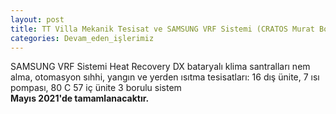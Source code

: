 ```yaml
---
layout: post
title: TT Villa Mekanik Tesisat ve SAMSUNG VRF Sistemi (CRATOS Murat Bozoğlu Malikâne 8300 m2) Girne
categories: Devam_eden_işlerimiz
---
```

SAMSUNG VRF Sistemi Heat Recovery DX bataryalı klima santralları nem alma, otomasyon sıhhi, yangın ve yerden ısıtma tesisatları: 16 dış ünite, 7 ısı pompası, 80 C 57 iç ünite 3 borulu sistem<br><b>Mayıs 2021'de tamamlanacaktır.</b>
